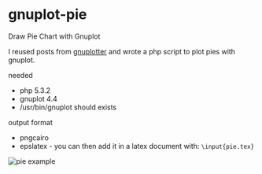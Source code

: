 # gnuplot-pie
Draw Pie Chart with Gnuplot

I reused posts from [gnuplotter](http://gnuplot-tricks.blogspot.com/2009/08/pie-charts-entirely-in-gnuplot.html) and wrote a php script to plot pies with gnuplot.

needed
- php 5.3.2
- gnuplot 4.4
- /usr/bin/gnuplot should exists

output format
- pngcairo
- epslatex - you can then add it in a latex document with: `\input{pie.tex}`

![pie example](http://2.bp.blogspot.com/_upS7X1lX7nU/TOyZfj4j2yI/AAAAAAAAABY/T3d2MN6KiOE/s640/pie.jpg)

